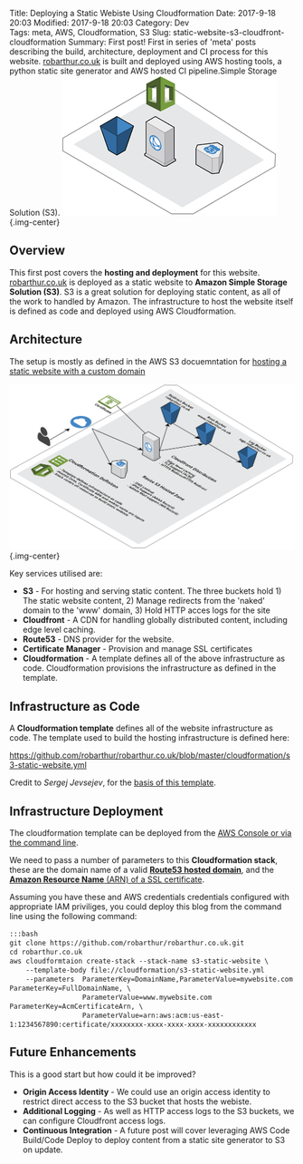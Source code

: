 Title: Deploying a Static Webiste Using Cloudformation
Date: 2017-9-18 20:03
Modified: 2017-9-18 20:03
Category: Dev		
Tags: meta, AWS, Cloudformation, S3 
Slug: static-website-s3-cloudfront-cloudformation
Summary: First post! First in series of 'meta' posts describing the build, architecture, deployment and CI process for this website. [robarthur.co.uk](#) is built and deployed using AWS hosting tools, a python static site generator and AWS hosted CI pipeline.Simple Storage Solution (S3). ![Static Website Architecture - Cloudformation Template](images/static-website-s3-architecture-preview.png){.img-center}

## Overview

This first post covers the **hosting and deployment** for this website.  [robarthur.co.uk](#) is deployed as a static website to **Amazon Simple Storage Solution (S3)**.  S3  is a great solution for deploying static content, as all of the work to handled by Amazon.  The infrastructure to host the website itself is defined as code and deployed using AWS Cloudformation.

## Architecture

The setup is mostly as defined in the AWS S3 docuemntation for [hosting a static website with a custom domain](http://docs.aws.amazon.com/AmazonS3/latest/dev/website-hosting-custom-domain-walkthrough.html)

![Static Website Architecture - Cloudformation Template](images/static-website-s3-architecture.png){.img-center}

Key services utilised are:

* **S3** - For hosting and serving static content.  The three buckets hold 1) The static website content, 2) Manage redirects from the 'naked' domain to the 'www' domain, 3) Hold HTTP acces logs for the site
* **Cloudfront** - A CDN for handling globally distributed content, including edge level caching. 
* **Route53** - DNS provider for the website.
* **Certificate Manager** - Provision and manage SSL certificates
* **Cloudformation** - A template defines all of the above infrastructure as code.  Cloudformation provisions the infrastructure as defined in the template.

## Infrastructure as Code

A **Cloudformation template** defines all of the website infrastructure as code.  The template used to build the hosting infrastructure is defined here: 

<https://github.com/robarthur/robarthur.co.uk/blob/master/cloudformation/s3-static-website.yml>

Credit to *Sergej Jevsejev*, for the [basis of this template](https://github.com/sjevs/cloudformation-s3-static-website-with-cloudfront-and-route-53).

## Infrastructure Deployment

The cloudformation template can be deployed from the [AWS Console or via the command line](http://docs.aws.amazon.com/AWSCloudFormation/latest/UserGuide/using-cfn-cli-creating-stack.html).

We need to pass a number of parameters to this **Cloudformation stack**, these are the domain name of a valid [**Route53 hosted domain**](http://docs.aws.amazon.com/Route53/latest/DeveloperGuide/registrar.html), and the [**Amazon Resource Name** (ARN) of a SSL certificate](http://docs.aws.amazon.com/acm/latest/userguide/gs-acm-request.html).

Assuming you have these and AWS credentials credentials configured with appropriate IAM priviliges, you could deploy this blog from the command line using the following command:

	:::bash
	git clone https://github.com/robarthur/robarthur.co.uk.git
	cd robarthur.co.uk
	aws cloudformtaion create-stack --stack-name s3-static-website \
		--template-body file://cloudformation/s3-static-website.yml
		--parameters  ParameterKey=DomainName,ParameterValue=mywebsite.com ParameterKey=FullDomainName, \
					  ParameterValue=www.mywebsite.com ParameterKey=AcmCertificateArn, \
					  ParameterValue=arn:aws:acm:us-east-1:1234567890:certificate/xxxxxxxx-xxxx-xxxx-xxxx-xxxxxxxxxxxx

## Future Enhancements

This is a good start but how could it be improved?

* **Origin Access Identity** - We could use an origin access identity to restrict direct access to the S3 bucket that hosts the webiste.
* **Additional Logging** - As well as HTTP access logs to the S3 buckets, we can configure Cloudfront access logs.
* **Continuous Integration** -  A future post will cover leveraging AWS Code Build/Code Deploy to deploy content from a static site generator to S3 on update.